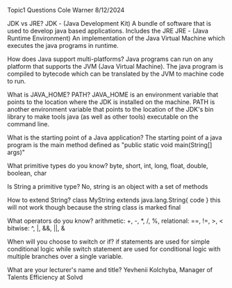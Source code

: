 Topic1 Questions
Cole Warner
8/12/2024

JDK vs JRE?
JDK - (Java Development Kit) A bundle of software that is used to develop java based applications. Includes the JRE
JRE - (Java Runtime Environment) An implementation of the Java Virtual Machine which executes the java programs in runtime.

How does Java support multi-platforms?
Java programs can run on any platform that supports the JVM (Java Virtual Machine).
The java program is compiled to bytecode which can be translated by the JVM to machine code to run.

What is JAVA_HOME? PATH?
JAVA_HOME is an environment variable that points to the location where the JDK is installed on the machine.
PATH is another environment variable that points to the location of the JDK's bin library to make tools java (as well as other tools) executable on the command line.

What is the starting point of a Java application?
The starting point of a java program is the main method defined as "public static void main(String[] args)"

What primitive types do you know?
byte, short, int, long, float, double, boolean, char

Is String a primitive type?
No, string is an object with a set of methods

How to extend String?
class MyString extends java.lang.String{ code }
this will not work though because the string class is marked final

What operators do you know?
arithmetic: +, -, *, /, %,
relational: ==, !=, >, <
bitwise: ^, |, &&, ||, &

When will you choose to switch or if?
if statements are used for simple conditional logic while switch statement are used
for conditional logic with multiple branches over a single variable.

What are your lecturer's name and title?
Yevhenii Kolchyba, Manager of Talents Efficiency at Solvd